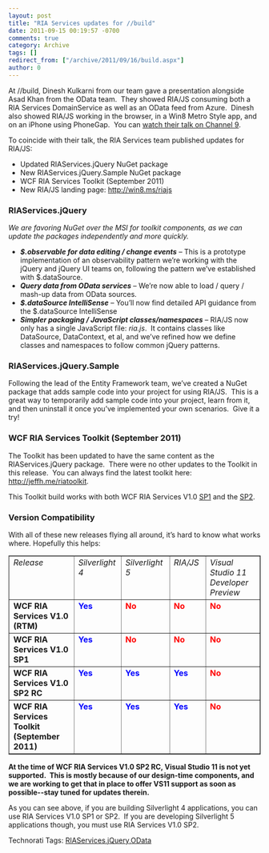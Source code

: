 ```yaml
---
layout: post
title: "RIA Services updates for //build"
date: 2011-09-15 00:19:57 -0700
comments: true
category: Archive
tags: []
redirect_from: ["/archive/2011/09/16/build.aspx"]
author: 0
---
```

<!-- more -->
<p>At //build, Dinesh Kulkarni from our team gave a presentation alongside Asad Khan from the OData team.  They showed RIA/JS consuming both a RIA Services DomainService as well as an OData feed from Azure.  Dinesh also showed RIA/JS working in the browser, in a Win8 Metro Style app, and on an iPhone using PhoneGap.  You can <a href="http://channel9.msdn.com/Events/BUILD/BUILD2011/TOOL-800T" target="_blank">watch their talk on Channel 9</a>.</p>  <p>To coincide with their talk, the RIA Services team published updates for RIA/JS:</p>  <ul>   <li>Updated RIAServices.jQuery NuGet package </li>    <li>New RIAServices.jQuery.Sample NuGet package </li>    <li>WCF RIA Services Toolkit (September 2011) </li>    <li>New RIA/JS landing page: <a href="http://win8.ms/riajs">http://win8.ms/riajs</a> </li> </ul>  <h3>RIAServices.jQuery</h3>  <p><em>We are favoring NuGet over the MSI for toolkit components, as we can update the packages independently and more quickly.</em></p>  <ul>   <li><b><i>$.observable for data editing / change events</i></b> – This is a prototype implementation of an observability pattern we’re working with the jQuery and jQuery UI teams on, following the pattern we’ve established with $.dataSource. </li>    <li><b><i>Query data from OData services</i></b> – We’re now able to load / query / mash-up data from OData sources. </li>    <li><b><i>$.dataSource IntelliSense</i></b> – You’ll now find detailed API guidance from the $.dataSource IntelliSense </li>    <li><b><i>Simpler packaging / JavaScript classes/namespaces</i></b> – RIA/JS now only has a single JavaScript file: <em>ria.js</em>.  It contains classes like DataSource, DataContext, et al, and we’ve refined how we define classes and namespaces to follow common jQuery patterns. </li> </ul>  <h3>RIAServices.jQuery.Sample</h3>  <p>Following the lead of the Entity Framework team, we’ve created a NuGet package that adds sample code into your project for using RIA/JS.  This is a great way to temporarily add sample code into your project, learn from it, and then uninstall it once you’ve implemented your own scenarios.  Give it a try!</p>  <h3>WCF RIA Services Toolkit (September 2011)</h3>  <p>The Toolkit has been updated to have the same content as the RIAServices.jQuery package.  There were no other updates to the Toolkit in this release.  You can always find the latest toolkit here: <a href="http://jeffh.me/riatoolkit">http://jeffh.me/riatoolkit</a>.</p>  <p>This Toolkit build works with both WCF RIA Services V1.0 <a href="http://go.microsoft.com/fwlink/?LinkId=205085">SP1</a> and the <a href="http://go.microsoft.com/fwlink/?LinkId=215202">SP2</a>.</p>  <h3>Version Compatibility</h3>  <p>With all of these new releases flying all around, it’s hard to know what works where. Hopefully this helps:</p>  <table border="1" cellspacing="0" cellpadding="2" width="1023"><tbody>     <tr>       <td valign="top" width="372"><em>Release</em></td>        <td valign="top" width="110"><em>Silverlight 4</em></td>        <td valign="top" width="145"><em>Silverlight 5</em></td>        <td valign="top" width="120"><em>RIA/JS</em></td>        <td valign="top" width="274"><em>Visual Studio 11 Developer Preview</em></td>     </tr>      <tr>       <td valign="top" width="372"><strong>WCF RIA Services V1.0 (RTM)</strong></td>        <td valign="top" width="110"><strong><font color="#0000ff">Yes</font></strong></td>        <td valign="top" width="145"><strong><font color="#ff0000">No</font></strong></td>        <td valign="top" width="120"><strong><font color="#ff0000">No</font></strong></td>        <td valign="top" width="274"><strong><font color="#ff0000">No</font></strong></td>     </tr>      <tr>       <td valign="top" width="372"><strong>WCF RIA Services V1.0 SP1</strong></td>        <td valign="top" width="110"><strong><font color="#0000ff">Yes</font></strong></td>        <td valign="top" width="145"><strong><font color="#ff0000">No</font></strong></td>        <td valign="top" width="120"><strong><font color="#ff0000">No</font></strong></td>        <td valign="top" width="274"><strong><font color="#ff0000">No</font></strong></td>     </tr>      <tr>       <td valign="top" width="372"><strong>WCF RIA Services V1.0 SP2 RC</strong></td>        <td valign="top" width="110"><strong><font color="#0000ff">Yes</font></strong></td>        <td valign="top" width="145"><strong><font color="#0000ff">Yes</font></strong></td>        <td valign="top" width="120"><strong><font color="#0000ff">Yes</font></strong></td>        <td valign="top" width="274"><strong><font color="#ff0000">No</font></strong></td>     </tr>      <tr>       <td valign="top" width="372"><strong>WCF RIA Services Toolkit (September 2011)</strong></td>        <td valign="top" width="110"><strong><font color="#0000ff">Yes</font></strong></td>        <td valign="top" width="145"><strong><font color="#0000ff">Yes</font></strong></td>        <td valign="top" width="120"><strong><font color="#0000ff">Yes</font></strong></td>        <td valign="top" width="274"><strong><font color="#ff0000">No</font></strong></td>     </tr>   </tbody></table>  <p><strong>At the time of WCF RIA Services V1.0 SP2 RC, Visual Studio 11 is not yet supported.  This is mostly because of our design-time components, and we are working to get that in place to offer VS11 support as soon as possible--stay tuned for updates therein.</strong></p>  <p>As you can see above, if you are building Silverlight 4 applications, you can use RIA Services V1.0 SP1 or SP2.  If you are developing Silverlight 5 applications though, you must use RIA Services V1.0 SP2.</p>  <div style="padding-bottom: 0px; margin: 0px; padding-left: 0px; padding-right: 0px; display: inline; float: none; padding-top: 0px" id="scid:0767317B-992E-4b12-91E0-4F059A8CECA8:cafb8d55-480a-426e-a491-a4c788fde6a8" class="wlWriterEditableSmartContent">Technorati Tags: <a href="http://technorati.com/tags/RIAServices" rel="tag">RIAServices</a>,<a href="http://technorati.com/tags/jQuery" rel="tag">jQuery</a>,<a href="http://technorati.com/tags/OData" rel="tag">OData</a></div>

